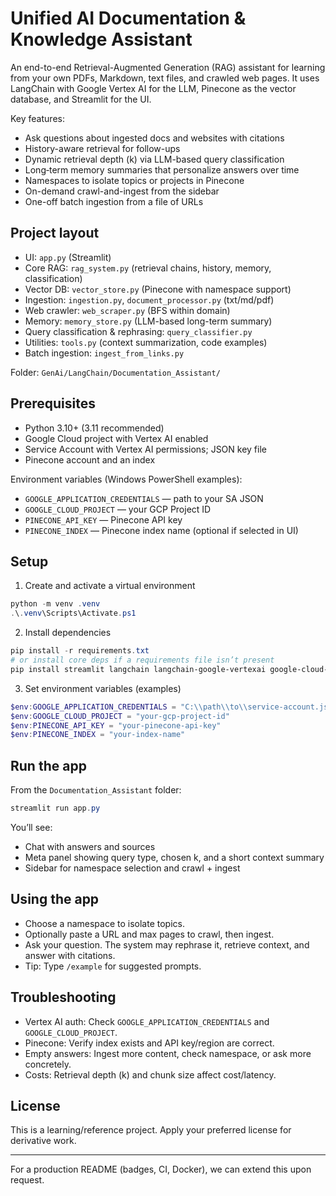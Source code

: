 # Unified AI Documentation & Knowledge Assistant

An end-to-end Retrieval-Augmented Generation (RAG) assistant for learning from your own PDFs, Markdown, text files, and crawled web pages. It uses LangChain with Google Vertex AI for the LLM, Pinecone as the vector database, and Streamlit for the UI.

Key features:
- Ask questions about ingested docs and websites with citations
- History-aware retrieval for follow-ups
- Dynamic retrieval depth (k) via LLM-based query classification
- Long‑term memory summaries that personalize answers over time
- Namespaces to isolate topics or projects in Pinecone
- On-demand crawl-and-ingest from the sidebar
- One-off batch ingestion from a file of URLs

## Project layout
- UI: `app.py` (Streamlit)
- Core RAG: `rag_system.py` (retrieval chains, history, memory, classification)
- Vector DB: `vector_store.py` (Pinecone with namespace support)
- Ingestion: `ingestion.py`, `document_processor.py` (txt/md/pdf)
- Web crawler: `web_scraper.py` (BFS within domain)
- Memory: `memory_store.py` (LLM-based long-term summary)
- Query classification & rephrasing: `query_classifier.py`
- Utilities: `tools.py` (context summarization, code examples)
- Batch ingestion: `ingest_from_links.py`

Folder: `GenAi/LangChain/Documentation_Assistant/`

## Prerequisites
- Python 3.10+ (3.11 recommended)
- Google Cloud project with Vertex AI enabled
- Service Account with Vertex AI permissions; JSON key file
- Pinecone account and an index

Environment variables (Windows PowerShell examples):
- `GOOGLE_APPLICATION_CREDENTIALS` — path to your SA JSON
- `GOOGLE_CLOUD_PROJECT` — your GCP Project ID
- `PINECONE_API_KEY` — Pinecone API key
- `PINECONE_INDEX` — Pinecone index name (optional if selected in UI)

## Setup
1) Create and activate a virtual environment

```powershell
python -m venv .venv
.\.venv\Scripts\Activate.ps1
```

2) Install dependencies

```powershell
pip install -r requirements.txt
# or install core deps if a requirements file isn’t present
pip install streamlit langchain langchain-google-vertexai google-cloud-aiplatform pinecone-client beautifulsoup4 requests tiktoken pypdf langchain-community
```

3) Set environment variables (examples)

```powershell
$env:GOOGLE_APPLICATION_CREDENTIALS = "C:\\path\\to\\service-account.json"
$env:GOOGLE_CLOUD_PROJECT = "your-gcp-project-id"
$env:PINECONE_API_KEY = "your-pinecone-api-key"
$env:PINECONE_INDEX = "your-index-name" 
```

## Run the app
From the `Documentation_Assistant` folder:

```powershell
streamlit run app.py
```

You’ll see:
- Chat with answers and sources
- Meta panel showing query type, chosen k, and a short context summary
- Sidebar for namespace selection and crawl + ingest

## Using the app
- Choose a namespace to isolate topics.
- Optionally paste a URL and max pages to crawl, then ingest.
- Ask your question. The system may rephrase it, retrieve context, and answer with citations.
- Tip: Type `/example` for suggested prompts.

## Troubleshooting
- Vertex AI auth: Check `GOOGLE_APPLICATION_CREDENTIALS` and `GOOGLE_CLOUD_PROJECT`.
- Pinecone: Verify index exists and API key/region are correct.
- Empty answers: Ingest more content, check namespace, or ask more concretely.
- Costs: Retrieval depth (k) and chunk size affect cost/latency.

## License
This is a learning/reference project. Apply your preferred license for derivative work.

***

For a production README (badges, CI, Docker), we can extend this upon request.